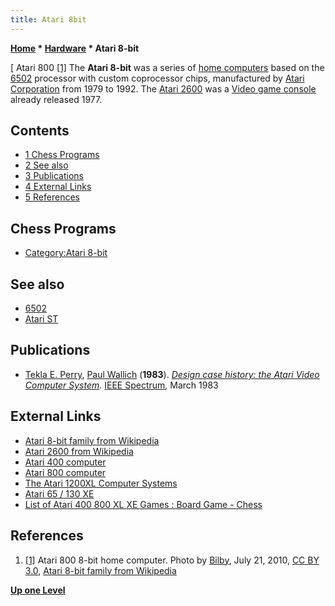 ```yaml
---
title: Atari 8bit
---
```

**[Home](Home "Home") * [Hardware](Hardware "Hardware") * Atari 8-bit**

\[ Atari 800 <a id="cite-note-1" href="#cite-ref-1">[1]</a>
The **Atari 8-bit** was a series of [home computers](https://en.wikipedia.org/wiki/Home_computer) based on the [6502](6502 "6502") processor with custom coprocessor chips,
manufactured by [Atari Corporation](https://en.wikipedia.org/wiki/Atari_Corporation) from 1979 to 1992. The [Atari 2600](https://en.wikipedia.org/wiki/Atari_2600) was a [Video game console](https://en.wikipedia.org/wiki/Video_game_console) already released 1977.

## Contents

- [1 Chess Programs](#chess-programs)
- [2 See also](#see-also)
- [3 Publications](#publications)
- [4 External Links](#external-links)
- [5 References](#references)

## Chess Programs

- [Category:Atari 8-bit](Category:Atari_8-bit "Category:Atari 8-bit")

## See also

- [6502](6502 "6502")
- [Atari ST](Atari_ST "Atari ST")

## Publications

- [Tekla E. Perry](https://www.linkedin.com/in/tekla-perry-33b4a211), [Paul Wallich](https://spectrum.ieee.org/at-work/innovation/review-liars-outliers) (**1983**). *[Design case history: the Atari Video Computer System](http://www.atarimuseum.com/videogames/consoles/2600/Atari_case_history.html)*. [IEEE Spectrum](IEEE#Spectrum "IEEE"), March 1983

## External Links

- [Atari 8-bit family from Wikipedia](https://en.wikipedia.org/wiki/Atari_8-bit_family)
- [Atari 2600 from Wikipedia](https://en.wikipedia.org/wiki/Atari_2600)
- [Atari 400 computer](http://oldcomputers.net/atari400.html)
- [Atari 800 computer](http://oldcomputers.net/atari800.html)
- [The Atari 1200XL Computer Systems](http://www.atarimuseum.com/computers/8BITS/1200xl/1200xl.html)
- [Atari 65 / 130 XE](http://www.old-computers.com/MUSEUM/computer.asp?c=21)
- [List of Atari 400 800 XL XE Games : Board Game - Chess](http://www.atarimania.com/list_games_atari-400-800-xl-xe-board-game-chess_genre_46_8_G.html)

## References

1. <a id="cite-ref-1" href="#cite-note-1">[1]</a>  Atari 800 8-bit home computer. Photo by [Bilby](https://commons.wikimedia.org/wiki/User:Bilby), July 21, 2010, [CC BY 3.0](https://creativecommons.org/licenses/by/3.0/deed.en), [Atari 8-bit family from Wikipedia](https://en.wikipedia.org/wiki/Atari_8-bit_family)

**[Up one Level](Hardware "Hardware")**

